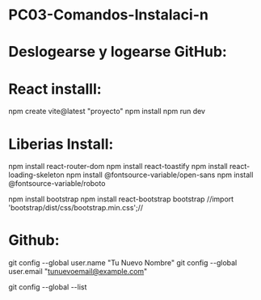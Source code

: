 # PC03-Comandos-Instalaci-n

# Deslogearse y logearse GitHub:



# React installl:

npm create vite@latest "proyecto"
npm install
npm run dev

# Liberias Install:

npm install react-router-dom
npm install react-toastify
npm install react-loading-skeleton
npm install @fontsource-variable/open-sans
npm install @fontsource-variable/roboto

npm install bootstrap
npm install react-bootstrap bootstrap
//import 'bootstrap/dist/css/bootstrap.min.css';//

# Github:

git config --global user.name "Tu Nuevo Nombre"
git config --global user.email "tunuevoemail@example.com"

git config --global --list

